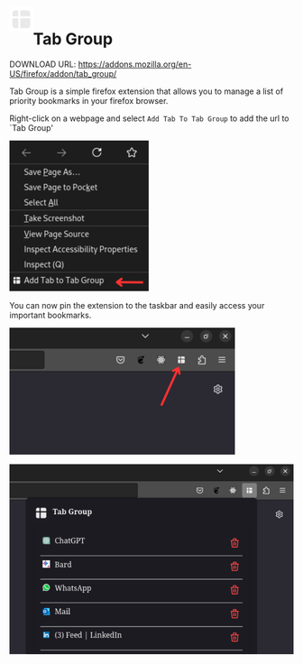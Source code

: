 <img src="icons/icon.svg" alt="Tab Group logo" width="42" align="left" />

# Tab Group

DOWNLOAD URL: https://addons.mozilla.org/en-US/firefox/addon/tab_group/

Tab Group is a simple firefox extension that allows you to manage a list of priority bookmarks in your firefox browser.

Right-click on a webpage and select `Add Tab To Tab Group` to add the url to `Tab Group'

![screenshot 1](assets/screenshot-1.png)

You can now pin the extension to the taskbar and easily access your important bookmarks.

![screenshot 2](assets/screenshot-2.png)

![screenshot 3](assets/screenshot-3.png)
